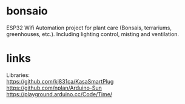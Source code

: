 # bonsaio
ESP32 Wifi Automation project for plant care (Bonsais, terrariums, greenhouses, etc.). Including lighting control, misting and ventilation.

# links
Libraries: <br>
https://github.com/kj831ca/KasaSmartPlug<br>
https://github.com/nplan/Arduino-Sun<br>
https://playground.arduino.cc/Code/Time/<br>
